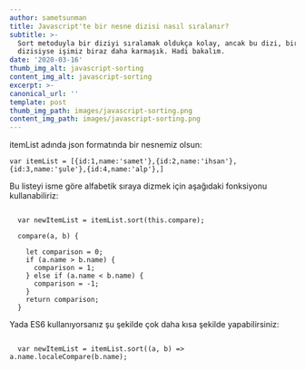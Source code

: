 ```yaml
---
author: sametsunman
title: Javascript'te bir nesne dizisi nasıl sıralanır?
subtitle: >-
  Sort metoduyla bir diziyi sıralamak oldukça kolay, ancak bu dizi, bir nesne
  dizisiyse işimiz biraz daha karmaşık. Hadi bakalım.
date: '2020-03-16'
thumb_img_alt: javascript-sorting
content_img_alt: javascript-sorting
excerpt: >-
canonical_url: ''
template: post
thumb_img_path: images/javascript-sorting.png
content_img_path: images/javascript-sorting.png
---
```

itemList adında json formatında bir nesnemiz olsun:

```
var itemList = [{id:1,name:'samet'},{id:2,name:'ihsan'},{id:3,name:'şule'},{id:4,name:'alp'},]
```

Bu listeyi isme göre alfabetik sıraya dizmek için aşağıdaki fonksiyonu kullanabiliriz:

```

  var newItemList = itemList.sort(this.compare);

  compare(a, b) {

    let comparison = 0;
    if (a.name > b.name) {
      comparison = 1;
    } else if (a.name < b.name) {
      comparison = -1;
    }
    return comparison;
  }
```

Yada ES6 kullanıyorsanız şu şekilde çok daha kısa şekilde yapabilirsiniz:

```

  var newItemList = itemList.sort((a, b) => a.name.localeCompare(b.name);
  
```